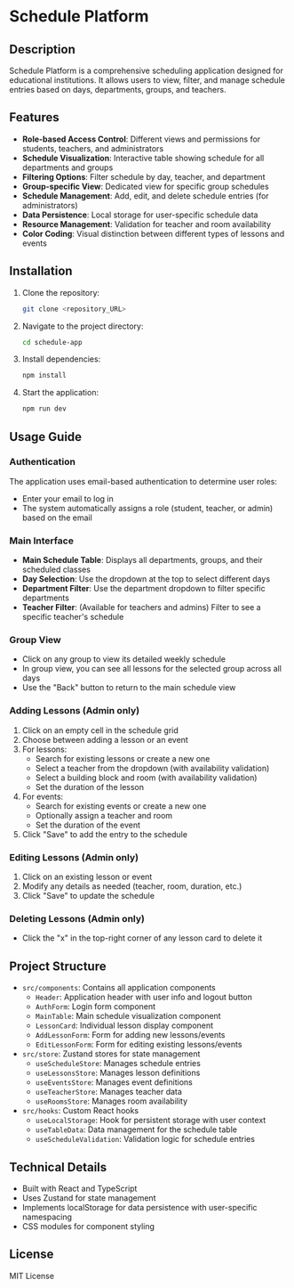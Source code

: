 # Schedule Platform

## Description

Schedule Platform is a comprehensive scheduling application designed for educational institutions. It allows users to view, filter, and manage schedule entries based on days, departments, groups, and teachers.

## Features

- **Role-based Access Control**: Different views and permissions for students, teachers, and administrators
- **Schedule Visualization**: Interactive table showing schedule for all departments and groups
- **Filtering Options**: Filter schedule by day, teacher, and department
- **Group-specific View**: Dedicated view for specific group schedules
- **Schedule Management**: Add, edit, and delete schedule entries (for administrators)
- **Data Persistence**: Local storage for user-specific schedule data
- **Resource Management**: Validation for teacher and room availability
- **Color Coding**: Visual distinction between different types of lessons and events

## Installation

1. Clone the repository:
   ```bash
   git clone <repository_URL>
   ```
2. Navigate to the project directory:
   ```bash
   cd schedule-app
   ```
3. Install dependencies:
   ```bash
   npm install
   ```
4. Start the application:
   ```bash
   npm run dev
   ```

## Usage Guide

### Authentication

The application uses email-based authentication to determine user roles:

- Enter your email to log in
- The system automatically assigns a role (student, teacher, or admin) based on the email

### Main Interface

- **Main Schedule Table**: Displays all departments, groups, and their scheduled classes
- **Day Selection**: Use the dropdown at the top to select different days
- **Department Filter**: Use the department dropdown to filter specific departments
- **Teacher Filter**: (Available for teachers and admins) Filter to see a specific teacher's schedule

### Group View

- Click on any group to view its detailed weekly schedule
- In group view, you can see all lessons for the selected group across all days
- Use the "Back" button to return to the main schedule view

### Adding Lessons (Admin only)

1. Click on an empty cell in the schedule grid
2. Choose between adding a lesson or an event
3. For lessons:
   - Search for existing lessons or create a new one
   - Select a teacher from the dropdown (with availability validation)
   - Select a building block and room (with availability validation)
   - Set the duration of the lesson
4. For events:
   - Search for existing events or create a new one
   - Optionally assign a teacher and room
   - Set the duration of the event
5. Click "Save" to add the entry to the schedule

### Editing Lessons (Admin only)

1. Click on an existing lesson or event
2. Modify any details as needed (teacher, room, duration, etc.)
3. Click "Save" to update the schedule

### Deleting Lessons (Admin only)

- Click the "x" in the top-right corner of any lesson card to delete it

## Project Structure

- `src/components`: Contains all application components
  - `Header`: Application header with user info and logout button
  - `AuthForm`: Login form component
  - `MainTable`: Main schedule visualization component
  - `LessonCard`: Individual lesson display component
  - `AddLessonForm`: Form for adding new lessons/events
  - `EditLessonForm`: Form for editing existing lessons/events
- `src/store`: Zustand stores for state management
  - `useScheduleStore`: Manages schedule entries
  - `useLessonsStore`: Manages lesson definitions
  - `useEventsStore`: Manages event definitions
  - `useTeacherStore`: Manages teacher data
  - `useRoomsStore`: Manages room availability
- `src/hooks`: Custom React hooks
  - `useLocalStorage`: Hook for persistent storage with user context
  - `useTableData`: Data management for the schedule table
  - `useScheduleValidation`: Validation logic for schedule entries

## Technical Details

- Built with React and TypeScript
- Uses Zustand for state management
- Implements localStorage for data persistence with user-specific namespacing
- CSS modules for component styling

## License

MIT License
